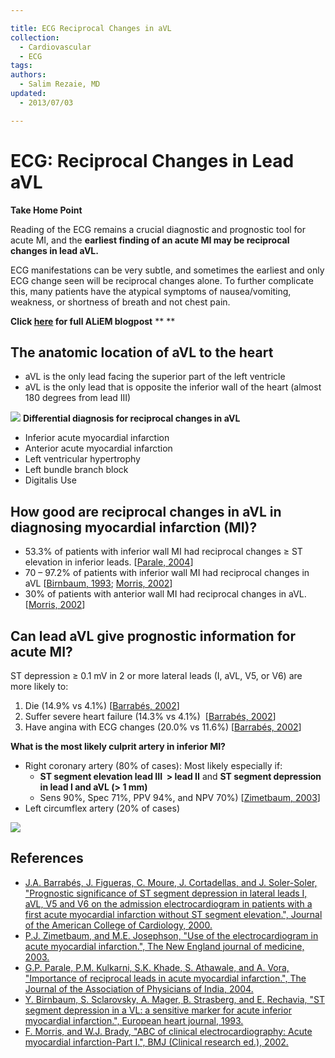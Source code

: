 ```yaml
---

title: ECG Reciprocal Changes in aVL
collection:
  - Cardiovascular
  - ECG
tags:
authors:
  - Salim Rezaie, MD
updated:
  - 2013/07/03

---
```


# ECG: Reciprocal Changes in Lead aVL

**Take Home Point**

Reading of the ECG remains a crucial diagnostic and prognostic tool for acute MI, and the **earliest finding of an acute MI may be reciprocal changes in lead aVL.**

ECG manifestations can be very subtle, and sometimes the earliest and only ECG change seen will be reciprocal changes alone. To further complicate this, many patients have the atypical symptoms of nausea/vomiting, weakness, or shortness of breath and not chest pain.

**Click [here](http://academiclifeinem.com/the-importance-of-reciprocal-changes-in-lead-avl/) for full ALiEM blogpost**
**
**

## **The anatomic location of aVL to the heart**

-   aVL is the only lead facing the superior part of the left ventricle
-   aVL is the only lead that is opposite the inferior wall of the heart (almost 180 degrees from lead III) 

![](https://d2p53dh3qxfm0x.cloudfront.net/uploads/img/1jy/2/b/f3ed675f-5de6-5555-8fab-1de0977504b3/640.png)
**Differential diagnosis for reciprocal changes in aVL**
-   Inferior acute myocardial infarction
-   Anterior acute myocardial infarction
-   Left ventricular hypertrophy
-   Left bundle branch block
-   Digitalis Use

## **How good are reciprocal changes in aVL in diagnosing myocardial infarction (MI)?**

-   53.3% of patients with inferior wall MI had reciprocal changes ≥ ST elevation in inferior leads. \[[Parale, 2004](http://www.ncbi.nlm.nih.gov/pubmed/15656026)\]
-   70 – 97.2% of patients with inferior wall MI had reciprocal changes in aVL \[[Birnbaum, 1993](http://www.ncbi.nlm.nih.gov/pubmed/8432289); [Morris, 2002](http://www.ncbi.nlm.nih.gov/pubmed/11934778)\] 
-   30% of patients with anterior wall MI had reciprocal changes in aVL. \[[Morris, 2002](http://www.ncbi.nlm.nih.gov/pubmed/11934778)\] 

## **Can lead aVL give prognostic information for acute MI?**

ST depression ≥ 0.1 mV in 2 or more lateral leads (I, aVL, V5, or V6) are more likely to:

1.  Die (14.9% vs 4.1%) \[[Barrabés, 2002](http://www.ncbi.nlm.nih.gov/pubmed/10841229)\]
2.  Suffer severe heart failure (14.3% vs 4.1%)  \[[Barrabés, 2002](http://www.ncbi.nlm.nih.gov/pubmed/10841229)\]
3.  Have angina with ECG changes (20.0% vs 11.6%) \[[Barrabés, 2002](http://www.ncbi.nlm.nih.gov/pubmed/10841229)\]

**What is the most likely culprit artery in inferior MI?**
-   Right coronary artery (80% of cases): Most likely especially if:
    -   **ST segment elevation lead III  &gt; lead II** and **ST segment depression in lead I and aVL (&gt; 1 mm)**
    -   Sens 90%, Spec 71%, PPV 94%, and NPV 70%) \[[Zimetbaum, 2003](http://www.ncbi.nlm.nih.gov/pubmed/12621138)\]
-   Left circumflex artery (20% of cases)

![](https://d2p53dh3qxfm0x.cloudfront.net/uploads/img/1jy/2/b/cbb4ad1f-9282-5211-9013-4077d2defa01/640.png)

## References

-   [J.A. Barrabés, J. Figueras, C. Moure, J. Cortadellas, and J. Soler-Soler, "Prognostic significance of ST segment depression in lateral leads I, aVL, V5 and V6 on the admission electrocardiogram in patients with a first acute myocardial infarction without ST segment elevation.", Journal of the American College of Cardiology, 2000.](http://www.ncbi.nlm.nih.gov/pubmed/10841229)
-   [P.J. Zimetbaum, and M.E. Josephson, "Use of the electrocardiogram in acute myocardial infarction.", The New England journal of medicine, 2003.](http://www.ncbi.nlm.nih.gov/pubmed/12621138)
-   [G.P. Parale, P.M. Kulkarni, S.K. Khade, S. Athawale, and A. Vora, "Importance of reciprocal leads in acute myocardial infarction.", The Journal of the Association of Physicians of India, 2004.](http://www.ncbi.nlm.nih.gov/pubmed/15656026)
-   [Y. Birnbaum, S. Sclarovsky, A. Mager, B. Strasberg, and E. Rechavia, "ST segment depression in a VL: a sensitive marker for acute inferior myocardial infarction.", European heart journal, 1993.](http://www.ncbi.nlm.nih.gov/pubmed/8432289)
-   [F. Morris, and W.J. Brady, "ABC of clinical electrocardiography: Acute myocardial infarction-Part I.", BMJ (Clinical research ed.), 2002.](http://www.ncbi.nlm.nih.gov/pubmed/11934778)
